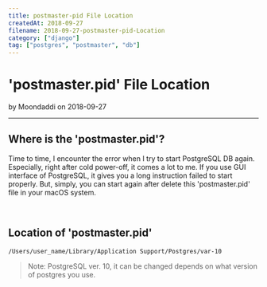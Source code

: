 ```yaml
---
title: postmaster-pid File Location
createdAt: 2018-09-27
filename: 2018-09-27-postmaster-pid-Location
category: ["django"]
tag: ["postgres", "postmaster", "db"]
---
```


# 'postmaster.pid' File Location

by Moondaddi on 2018-09-27

---

## Where is the 'postmaster.pid'?

Time to time, I encounter the error when I try to start PostgreSQL DB again. Especially, right after cold power-off, it comes a lot to me. If you use GUI interface of PostgreSQL, it gives you a long instruction failed to start properly. But, simply, you can start again after delete this 'postmaster.pid' file in your macOS system.

<br />

## Location of 'postmaster.pid'

```shell
/Users/user_name/Library/Application Support/Postgres/var-10
```

> Note: PostgreSQL ver. 10, it can be changed depends on what version of postgres you use.
